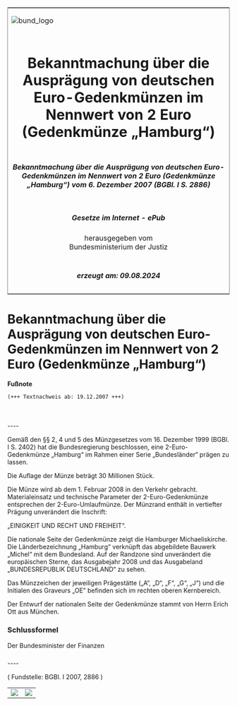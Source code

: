 <span id="DECKBLATT.html"></span>

<table border="0" frame="border" width="100%">

<tr valign="top">

<td align="left">

![bund\_logo](BfJ_2021_Web_de_de.gif)

</td>

<td align="right">

 

</td>

</tr>

<tr align="center" valign="middle">

<td colspan="2">

# Bekanntmachung über die Ausprägung von deutschen Euro-Gedenkmünzen im Nennwert von 2 Euro (Gedenkmünze „Hamburg“)

</td>

</tr>

<tr align="center" valign="middle">

<td colspan="2">

##### Bekanntmachung über die Ausprägung von deutschen Euro-Gedenkmünzen im Nennwert von 2 Euro (Gedenkmünze „Hamburg“) vom 6. Dezember 2007 (BGBl. I S. 2886)

</td>

</tr>

<tr align="center" valign="middle">

<td colspan="2">

  
  

##### Gesetze im Internet - ePub  
  
herausgegeben vom  
Bundesministerium der Justiz

</td>

</tr>

<tr align="center" valign="bottom">

<td colspan="2">

  
  

##### erzeugt am: 09.08.2024

</td>

</tr>

</table>

<span id="BJNR288600007.html"></span>

# Bekanntmachung über die Ausprägung von deutschen Euro-Gedenkmünzen im Nennwert von 2 Euro (Gedenkmünze „Hamburg“)

<div>

  
**Fußnote**

<div class="jnhtml">

<div>

<div class="jurAbsatz">

  

``` 
(+++ Textnachweis ab: 19.12.2007 +++)

 
```

</div>

</div>

</div>

</div>

<span id="BJNR288600007BJNE000100000.html"></span>

###   
\----

<div>

<div class="jnhtml">

<div>

<div class="jurAbsatz">

Gemäß den §§ 2, 4 und 5 des Münzgesetzes vom 16. Dezember 1999 (BGBl. I
S. 2402) hat die Bundesregierung beschlossen, eine 2-Euro-Gedenkmünze
„Hamburg“ im Rahmen einer Serie „Bundesländer“ prägen zu lassen.

</div>

<div class="jurAbsatz">

Die Auflage der Münze beträgt 30 Millionen Stück.

</div>

<div class="jurAbsatz">

Die Münze wird ab dem 1. Februar 2008 in den Verkehr gebracht.
Materialeinsatz und technische Parameter der 2-Euro-Gedenkmünze
entsprechen der 2-Euro-Umlaufmünze. Der Münzrand enthält in vertiefter
Prägung unverändert die Inschrift:

</div>

<div class="jurAbsatz">

„EINIGKEIT UND RECHT UND FREIHEIT“.

</div>

<div class="jurAbsatz">

Die nationale Seite der Gedenkmünze zeigt die Hamburger Michaeliskirche.
Die Länderbezeichnung „Hamburg“ verknüpft das abgebildete Bauwerk
„Michel“ mit dem Bundesland. Auf der Randzone sind unverändert die
europäischen Sterne, das Ausgabejahr 2008 und das Ausgabeland
„BUNDESREPUBLIK DEUTSCHLAND“ zu sehen.

</div>

<div class="jurAbsatz">

Das Münzzeichen der jeweiligen Prägestätte („A“, „D“, „F“, „G“, „J“) und
die Initialen des Graveurs „OE” befinden sich im rechten oberen
Kernbereich.

</div>

<div class="jurAbsatz">

Der Entwurf der nationalen Seite der Gedenkmünze stammt von Herrn Erich
Ott aus München.

</div>

</div>

</div>

</div>

<span id="BJNR288600007BJNE000200000.html"></span>

### Schlussformel  

<div>

<div class="jnhtml">

<div>

<div class="jurAbsatz">

<span class="SP">Der Bundesminister der Finanzen</span>

</div>

</div>

</div>

</div>

<span id="BJNR288600007BJNE000300000.html"></span>

###   
\----

<div>

<div class="jnhtml">

<div>

<div class="kommentar_Fundstelle">

( Fundstelle: BGBl. I 2007, 2886 )

</div>

  
  

|                                   |                                   |
| :-------------------------------- | :-------------------------------- |
| ![](bgbl1_2007_j2886-1_0010.jpeg) | ![](bgbl1_2007_j2886-1_0020.jpeg) |

</div>

</div>

</div>
